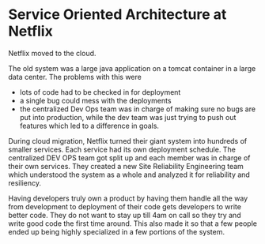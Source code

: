 Service Oriented Architecture at Netflix
==========================================
Netflix moved to the cloud.

The old system was a large java application on a tomcat container in a large data center. The problems with this were
* lots of code had to be checked in for deployment
* a single bug could mess with the deployments
* the centralized Dev Ops team was in charge of making sure no bugs are put into production, while the dev team was just trying to push out features which led to a difference in goals.

During cloud migration, Netflix turned their giant system into hundreds of smaller services. Each service had its own deployment schedule. The centralized DEV OPS team got split up and each member was in charge of their own services. They created a new Site Reliability Engineering team which understood the system as a whole and analyzed it for reliability and resiliency.

Having developers truly own a product by having them handle all the way from development to deployment of their code gets developers to write better code. They do not want to stay up till 4am on call so they try and write good code the first time around. This also made it so that a few people ended up being highly specialized in a few portions of the system.
